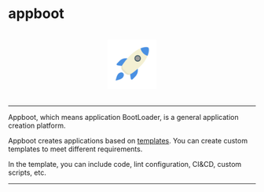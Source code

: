 # appboot

<p align="center">
  <br>
  <img width="20%" src="./assets/logo.svg" alt="logo">
  <br>
  <br>
</p>

---

Appboot, which means application BootLoader, is a general application creation platform. 

Appboot creates applications based on [templates](https://github.com/appboot/templates). You can create custom templates to meet different requirements. 

In the template, you can include code, lint configuration, CI&CD, custom scripts, etc.

---